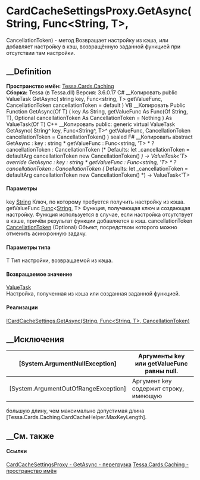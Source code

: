 # CardCacheSettingsProxy.GetAsync<T>(String, Func<String, T>,
CancellationToken) - метод
Возвращает настройку из кэша, или добавляет настройку в кэш, возвращённую
заданной функцией при отсутствии там настройки.
## __Definition
 **Пространство имён:** [Tessa.Cards.Caching](N_Tessa_Cards_Caching.htm)  
 **Сборка:** Tessa (в Tessa.dll) Версия: 3.6.0.17
C# __Копировать
     public ValueTask<T> GetAsync<T>(
    	string key,
    	Func<string, T> getValueFunc,
    	CancellationToken cancellationToken = default
    )
VB __Копировать
     Public Function GetAsync(Of T) ( 
    	key As String,
    	getValueFunc As Func(Of String, T),
    	Optional cancellationToken As CancellationToken = Nothing
    ) As ValueTask(Of T)
C++ __Копировать
     public:
    generic<typename T>
    virtual ValueTask<T> GetAsync(
    	String^ key, 
    	Func<String^, T>^ getValueFunc, 
    	CancellationToken cancellationToken = CancellationToken()
    ) sealed
F# __Копировать
     abstract GetAsync : 
            key : string * 
            getValueFunc : Func<string, 'T> * 
            ?cancellationToken : CancellationToken 
    (* Defaults:
            let _cancellationToken = defaultArg cancellationToken new CancellationToken()
    *)
    -> ValueTask<'T> 
    override GetAsync : 
            key : string * 
            getValueFunc : Func<string, 'T> * 
            ?cancellationToken : CancellationToken 
    (* Defaults:
            let _cancellationToken = defaultArg cancellationToken new CancellationToken()
    *)
    -> ValueTask<'T> 
#### Параметры
key [String](https://learn.microsoft.com/dotnet/api/system.string)
    Ключ, по которому требуется получить настройку из кэша.
getValueFunc
[Func](https://learn.microsoft.com/dotnet/api/system.func-2)<[String](https://learn.microsoft.com/dotnet/api/system.string),
T>
     Функция, получающая ключ и создающая настройку. Функция используется в случае, если настройка отсутствует в кэше, причём результат функции добавляется в кэш. 
cancellationToken
[CancellationToken](https://learn.microsoft.com/dotnet/api/system.threading.cancellationtoken)
(Optional)
    Объект, посредством которого можно отменить асинхронную задачу.
#### Параметры типа
T
    Тип настройки, возвращаемой из кэша.
#### Возвращаемое значение
[ValueTask](https://learn.microsoft.com/dotnet/api/system.threading.tasks.valuetask-1)<T>  
Настройка, полученная из кэша или созданная заданной функцией.
#### Реализации
[ICardCacheSettings.GetAsync<T>(String, Func<String, T>,
CancellationToken)](M_Tessa_Cards_Caching_ICardCacheSettings_GetAsync__1.htm)  
##  __Исключения
[System.ArgumentNullException]|  Аргументы key или getValueFunc равны null.  
---|---  
[System.ArgumentOutOfRangeException]|  Аргумент key содержит строку, имеющую
большую длину, чем максимально допустимая длина
[Tessa.Cards.Caching.CardCacheHelper.MaxKeyLength].  
## __См. также
#### Ссылки
[CardCacheSettingsProxy - ](T_Tessa_Cards_Caching_CardCacheSettingsProxy.htm)
[GetAsync -
перегрузка](Overload_Tessa_Cards_Caching_CardCacheSettingsProxy_GetAsync.htm)
[Tessa.Cards.Caching - пространство имён](N_Tessa_Cards_Caching.htm)
